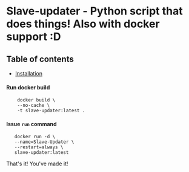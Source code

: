 Slave-updater - Python script that does things! Also with docker support :D
==========

Table of contents
-----------------
- [Installation](#installation)

#### Run docker build

```
    docker build \
    --no-cache \
    -t slave-updater:latest .
``` 

#### Issue `run` command

```
   docker run -d \
   --name=Slave-Updater \
   --restart=always \
   slave-updater:latest
```

That's it! You've made it!

